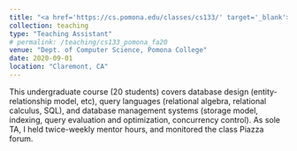 ```yaml
---
title: "<a href='https://cs.pomona.edu/classes/cs133/' target='_blank'>CS 133: Database Systems</a>"
collection: teaching
type: "Teaching Assistant"
# permalink: /teaching/cs133_pomona_fa20
venue: "Dept. of Computer Science, Pomona College"
date: 2020-09-01
location: "Claremont, CA"
---
```


This undergraduate course (20 students) covers database design (entity-relationship model, etc), query languages (relational algebra, relational calculus, SQL), and database management systems (storage model, indexing, query evaluation and optimization, concurrency control). As sole TA, I held twice-weekly mentor hours, and monitored the class Piazza forum.
